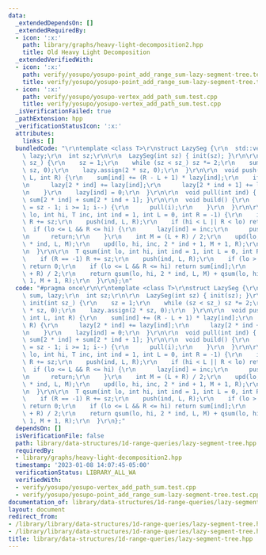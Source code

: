 ```yaml
---
data:
  _extendedDependsOn: []
  _extendedRequiredBy:
  - icon: ':x:'
    path: library/graphs/heavy-light-decomposition2.hpp
    title: Old Heavy Light Decomposition
  _extendedVerifiedWith:
  - icon: ':x:'
    path: verify/yosupo/yosupo-point_add_range_sum-lazy-segment-tree.test.cpp
    title: verify/yosupo/yosupo-point_add_range_sum-lazy-segment-tree.test.cpp
  - icon: ':x:'
    path: verify/yosupo/yosupo-vertex_add_path_sum.test.cpp
    title: verify/yosupo/yosupo-vertex_add_path_sum.test.cpp
  _isVerificationFailed: true
  _pathExtension: hpp
  _verificationStatusIcon: ':x:'
  attributes:
    links: []
  bundledCode: "\r\ntemplate <class T>\r\nstruct LazySeg {\r\n  std::vector<T> sum,\
    \ lazy;\r\n  int sz;\r\n\r\n  LazySeg(int sz) { init(sz); }\r\n\r\n  void init(int\
    \ sz_) {\r\n    sz = 1;\r\n    while (sz < sz_) sz *= 2;\r\n    sum.assign(2 *\
    \ sz, 0);\r\n    lazy.assign(2 * sz, 0);\r\n  }\r\n\r\n  void push(int ind, int\
    \ L, int R) {\r\n    sum[ind] += (R - L + 1) * lazy[ind];\r\n    if (L != R) {\r\
    \n      lazy[2 * ind] += lazy[ind];\r\n      lazy[2 * ind + 1] += lazy[ind];\r\
    \n    }\r\n    lazy[ind] = 0;\r\n  }\r\n\r\n  void pull(int ind) { sum[ind] =\
    \ sum[2 * ind] + sum[2 * ind + 1]; }\r\n\r\n  void build() {\r\n    for (int i\
    \ = sz - 1; i >= 1; i--) {\r\n      pull(i);\r\n    }\r\n  }\r\n\r\n  void upd(int\
    \ lo, int hi, T inc, int ind = 1, int L = 0, int R = -1) {\r\n    if (R == -1)\
    \ R += sz;\r\n    push(ind, L, R);\r\n    if (hi < L || R < lo) return;\r\n  \
    \  if (lo <= L && R <= hi) {\r\n      lazy[ind] = inc;\r\n      push(ind, L, R);\r\
    \n      return;\r\n    }\r\n    int M = (L + R) / 2;\r\n    upd(lo, hi, inc, 2\
    \ * ind, L, M);\r\n    upd(lo, hi, inc, 2 * ind + 1, M + 1, R);\r\n    pull(ind);\r\
    \n  }\r\n\r\n  T qsum(int lo, int hi, int ind = 1, int L = 0, int R = -1) {\r\n\
    \    if (R == -1) R += sz;\r\n    push(ind, L, R);\r\n    if (lo > R || L > hi)\
    \ return 0;\r\n    if (lo <= L && R <= hi) return sum[ind];\r\n    int M = (L\
    \ + R) / 2;\r\n    return qsum(lo, hi, 2 * ind, L, M) + qsum(lo, hi, 2 * ind +\
    \ 1, M + 1, R);\r\n  }\r\n};\n"
  code: "#pragma once\r\n\r\ntemplate <class T>\r\nstruct LazySeg {\r\n  std::vector<T>\
    \ sum, lazy;\r\n  int sz;\r\n\r\n  LazySeg(int sz) { init(sz); }\r\n\r\n  void\
    \ init(int sz_) {\r\n    sz = 1;\r\n    while (sz < sz_) sz *= 2;\r\n    sum.assign(2\
    \ * sz, 0);\r\n    lazy.assign(2 * sz, 0);\r\n  }\r\n\r\n  void push(int ind,\
    \ int L, int R) {\r\n    sum[ind] += (R - L + 1) * lazy[ind];\r\n    if (L !=\
    \ R) {\r\n      lazy[2 * ind] += lazy[ind];\r\n      lazy[2 * ind + 1] += lazy[ind];\r\
    \n    }\r\n    lazy[ind] = 0;\r\n  }\r\n\r\n  void pull(int ind) { sum[ind] =\
    \ sum[2 * ind] + sum[2 * ind + 1]; }\r\n\r\n  void build() {\r\n    for (int i\
    \ = sz - 1; i >= 1; i--) {\r\n      pull(i);\r\n    }\r\n  }\r\n\r\n  void upd(int\
    \ lo, int hi, T inc, int ind = 1, int L = 0, int R = -1) {\r\n    if (R == -1)\
    \ R += sz;\r\n    push(ind, L, R);\r\n    if (hi < L || R < lo) return;\r\n  \
    \  if (lo <= L && R <= hi) {\r\n      lazy[ind] = inc;\r\n      push(ind, L, R);\r\
    \n      return;\r\n    }\r\n    int M = (L + R) / 2;\r\n    upd(lo, hi, inc, 2\
    \ * ind, L, M);\r\n    upd(lo, hi, inc, 2 * ind + 1, M + 1, R);\r\n    pull(ind);\r\
    \n  }\r\n\r\n  T qsum(int lo, int hi, int ind = 1, int L = 0, int R = -1) {\r\n\
    \    if (R == -1) R += sz;\r\n    push(ind, L, R);\r\n    if (lo > R || L > hi)\
    \ return 0;\r\n    if (lo <= L && R <= hi) return sum[ind];\r\n    int M = (L\
    \ + R) / 2;\r\n    return qsum(lo, hi, 2 * ind, L, M) + qsum(lo, hi, 2 * ind +\
    \ 1, M + 1, R);\r\n  }\r\n};"
  dependsOn: []
  isVerificationFile: false
  path: library/data-structures/1d-range-queries/lazy-segment-tree.hpp
  requiredBy:
  - library/graphs/heavy-light-decomposition2.hpp
  timestamp: '2023-01-08 14:07:45-05:00'
  verificationStatus: LIBRARY_ALL_WA
  verifiedWith:
  - verify/yosupo/yosupo-vertex_add_path_sum.test.cpp
  - verify/yosupo/yosupo-point_add_range_sum-lazy-segment-tree.test.cpp
documentation_of: library/data-structures/1d-range-queries/lazy-segment-tree.hpp
layout: document
redirect_from:
- /library/library/data-structures/1d-range-queries/lazy-segment-tree.hpp
- /library/library/data-structures/1d-range-queries/lazy-segment-tree.hpp.html
title: library/data-structures/1d-range-queries/lazy-segment-tree.hpp
---
```

